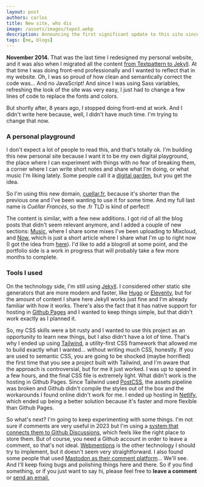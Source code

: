 ```yaml
---
layout: post
authors: carlos
title: New site, who dis
image: /assets/images/topo3.webp
description: Announcing the first significant update to this site since forever!
tags: [me, blogs]
---
```

**November 2014.** That was the last time I redesigned my personal website, and it was also when I migrated all the content [from Textpattern to Jekyll](https://cuellar.fr/blog/2014-11-05-migrating-to-jekyll/). At that time I was doing front-end professionally and I wanted to reflect that in my website. Oh, I was so proud of how clean and semantically correct the code was... And no JavaScript! And since I was using Sass variables, refreshing the look of the site was very easy, I just had to change a few lines of code to replace the fonts and colors.

But shortly after, 8 years ago, I stopped doing front-end at work. And I didn't write here because, well, I didn't have much time. I'm trying to change that now.

### A personal playground

I don't expect a lot of people to read this, and that's totally ok. I'm building this new personal site because I want it to be my own digital playground, the place where I can experiment with things with no fear of breaking them, a corner where I can write short notes and share what I'm doing, or what music I'm liking lately. Some people call it a [digital garden](https://www.technologyreview.com/2020/09/03/1007716/digital-gardens-let-you-cultivate-your-own-little-bit-of-the-internet/), but you get the idea.

So I'm using this new domain, [cuellar.fr](https://cuellar.fr), because it's shorter than the previous one and I've been wanting to use it for some time. And my full last name is *Cuéllar Francés*, so the .fr TLD is kind of perfect!

The content is similar, with a few new additions. I got rid of all the blog posts that didn't seem relevant anymore, and I added a couple of new sections: [Music](https://cuellar.fr/music), where I share some mixes I've been uploading to Mixcloud, and [Now](https://cuellar.fr/now), which is just a short article where I share what I'm up to right now (I got the idea from [here](https://nownownow.com/about)). I'd like to add a blogroll at some point, and the portfolio side is a work in progress that will probably take a few more months to complete.

### Tools I used

On the technology side, I'm still using [Jekyll](https://jekyllrb.com/). I considered other static site generators that are more modern and faster, like [Hugo](https://gohugo.io/) or [Eleventy](https://www.11ty.dev/), but for the amount of content I share here Jekyll works just fine and I'm already familiar with how it works. There's also the fact that it has native support for hosting in [Github Pages](https://pages.github.com/) and I wanted to keep things simple, but that didn't work exactly as I planned it.

So, my CSS skills were a bit rusty and I wanted to use this project as an opportunity to learn new things, but I also didn't have a lot of time. That's why I ended up using [Tailwind](https://tailwindcss.com/), a utility-first CSS framework that allowed me to build exactly what I wanted... without writing much CSS, honestly. If you are used to semantic CSS, you are going to be shocked (maybe horrified) the first time that you see a project built with Tailwind, and I'm aware that the approach is controversial, but for me it just worked. I was up to speed in a few hours, and the final CSS file is extremely light. What didn't work is the hosting in Github Pages. Since Tailwind used [PostCSS](https://postcss.org/), the assets pipeline was broken and Github didn't compile the styles out of the box and the workarounds I found online didn't work for me. I ended up hosting in [Netlify](https://www.netlify.com/), which ended up being a better solution because it's faster and more flexible than Github Pages.

So what's next? I'm going to keep experimenting with some things. I'm not sure if comments are very useful in 2023 but I'm using a [system that connects them to Github Discussions](https://giscus.app/), which feels like the right place to store them. But of course, you need a Github account in order to leave a comment, so that's not ideal. [Webmentions](https://indieweb.org/Webmention) is the other technology I should try to implement, but it doesn't seem very straightforward. I also found some people that used [Mastodon as their comment platform](https://jan.wildeboer.net/2023/02/Jekyll-Mastodon-Comments/)... We'll see. And I'll keep fixing bugs and polishing things here and there. So if you find something, or if you just want to say hi, please feel free to **leave a comment** or [send an email.](mailto:carlos@cuellar.fr)
